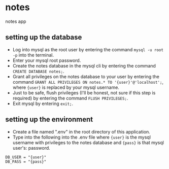 # notes
notes app

## setting up the database
- Log into mysql as the root user by entering the command `mysql -u root -p` into the terminal.
- Enter your mysql root password.
- Create the notes database in the mysql cli by entering the command `CREATE DATABASE notes;`.
- Grant all privileges on the notes database to your user by entering the command `GRANT ALL PRIVILEGES ON notes.* TO '{user}'@'localhost';`, where `{user}` is replaced by your mysql username.
- Just to be safe, flush privileges (I'll be honest, not sure if this step is required) by entering the command `FLUSH PRIVILEGES;`.
- Exit mysql by entering `exit;`.

## setting up the environment
- Create a file named ".env" in the root directory of this application.
- Type into the following into the .env file where `{user}` is the mysql username with privileges to the notes database and `{pass}` is that mysql user's: password.
```
DB_USER = "{user}"
DB_PASS = "{pass}"
```